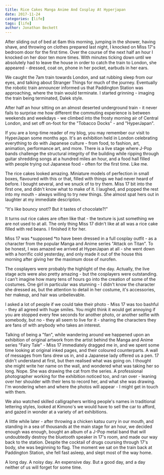 ```yaml
---
title: Rice Cakes Manga Anime And Cosplay At Hyperjapan
date: 2017-11-24
categories: [life]
tags: [life]
author: Jonathan Beckett
---
```


After sliding out of bed at 6am this morning, jumping in the shower, having shave, and throwing on clothes prepared last night, I knocked on Miss 17's bedroom door for the first time. Over the course of the next half an hour I knocked on her door ten more times. With minutes ticking down until we absolutely had to leave the house in order to catch the train to London, she appeared - dressed, coat on, phone in her pocket, earbuds in her ears.

We caught the 7am train towards London, and sat rubbing sleep from our eyes, and talking about Stranger Things for much of the journey. Eventually the robotic train announcer informed us that Paddington Station was approaching, where the train would terminate. I started grinning - imaging the train being terminated, Dalek style.

After half an hour sitting on an almost deserted underground train - it never fails to surprise me how different the commuting experience is between weekends and weekdays - we climbed into the frosty morning air of Central London, and set off on-foot for the "Tobacco Docks" - and "HyperJapan".

If you are a long-time reader of my blog, you may remember our visit to HyperJapan some months ago. It's an exhibition held in London celebrating everything to do with Japanese culture - from food, to fashion, art, animation, performance art, and more. There is a live stage where J-Pop bands challenge the structural integrity of the building while ripping through guitar shredding songs at a hundred miles an hour, and a food hall filled with people trying out Japanese food - often for the first time. Like me.

The rice cakes looked amazing. Miniature models of perfection in small boxes, flavoured with this or that, filled with things we had never heard of before. I bought several, and we snuck of to try them. Miss 17 bit into the first one, and didn't know what to make of it. I laughed, and popped the rest into my mouth - always willing to try new things. She almost spat hers out in laughter at my immediate description.

"It's like bouncy snot!? But it tastes of chocolate?!"

It turns out rice cakes are often like that - the texture is just something we are not used to at all. The only thing Miss 17 didn't like at all was a rice cake filled with red beans. I finished it for her.

Miss 17 was *supposed *to have been dressed in a full cosplay outfit - as a character from the popular Manga and Anime series "Attack on Titan". To be honest, I was amazed we arrived at HyperJapan at all - she went down with a horrific cold yesterday, and only made it out of the house this morning after giving her the maximum dose of nurofen.

The cosplayers were probably the highlight of the day. Actually, the live stage acts were also pretty amazing - but the cosplayers were outstanding. I can't imagine how many tens of hours go into the creation of some of the costumes. One girl in particular was stunning - I didn't know the character she dressed as, but the attention to detail in her costume, it's accessories, her makeup, and hair was unbelievable.

I asked a lot of people if we could take their photo - Miss 17 was too bashful - they all agreed with huge smiles. You might think it would get annoying if you are stopped every few seconds for another photo, or another selfie with somebody, but no - they all seem to live for it - sharing the characters they are fans of with anybody who takes an interest.

Talking of being a "fan", while wandering around we happened upon an exhibition of original artwork from the artist behind the Manga and Anime series "Fairy Tale" - Miss 17 immediately dragged me in, and we spent some time looking at original inked pages, and their coloured counterparts. A wall of messages from fans drew us in, and a Japanese lady offered us a pen. 17 didn't understand at first, but then realised what was going on. I thought she might write her name on the wall, and wondered what was taking her so long. Nope. She was drawing the cat from the series. A professional photographer working for the exhibition noticed too, and ran over - leaning over her shoulder with their lens to record her, and what she was drawing. I'm wondering when and where the photos will appear - I might get in touch with them.

We also watched skilled calligraphers writing people's names in traditional lettering styles, looked at Kimono's we would have to sell the car to afford, and gazed in wonder at a variety of art exhibitions.

A little while later - after throwing a chicken katsu curry in our mouth, and standing in a sea of thousands at the main stage for an hour, we decided enough was enough, bought an album of a J-Pop metal band that will undoubtedly destroy the bluetooth speaker in 17's room, and made our way back to the station. Despite the cocktail of drugs coursing through 17's body, she was beginning to flag. The moment we sat on the train back at Paddington Station, she fell fast asleep, and slept most of the way home.

A long day. A noisy day. An expensive day. But a good day, and a day neither of us will forget for some time.